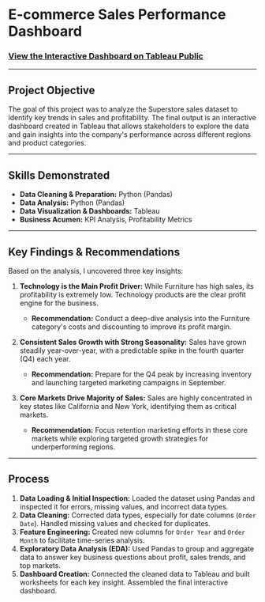 # E-commerce Sales Performance Dashboard

### [View the Interactive Dashboard on Tableau Public](https://public.tableau.com/views/supersales_17606083258530/Dashboard1?:language=en-US&:sid=&:redirect=auth&:display_count=n&:origin=viz_share_link)



---

## Project Objective

The goal of this project was to analyze the Superstore sales dataset to identify key trends in sales and profitability. The final output is an interactive dashboard created in Tableau that allows stakeholders to explore the data and gain insights into the company's performance across different regions and product categories.

---

## Skills Demonstrated

* **Data Cleaning & Preparation:** Python (Pandas)
* **Data Analysis:** Python (Pandas)
* **Data Visualization & Dashboards:** Tableau
* **Business Acumen:** KPI Analysis, Profitability Metrics

---

## Key Findings & Recommendations

Based on the analysis, I uncovered three key insights:

1.  **Technology is the Main Profit Driver:** While Furniture has high sales, its profitability is extremely low. Technology products are the clear profit engine for the business.
    * **Recommendation:** Conduct a deep-dive analysis into the Furniture category's costs and discounting to improve its profit margin.

2.  **Consistent Sales Growth with Strong Seasonality:** Sales have grown steadily year-over-year, with a predictable spike in the fourth quarter (Q4) each year.
    * **Recommendation:** Prepare for the Q4 peak by increasing inventory and launching targeted marketing campaigns in September.

3.  **Core Markets Drive Majority of Sales:** Sales are highly concentrated in key states like California and New York, identifying them as critical markets.
    * **Recommendation:** Focus retention marketing efforts in these core markets while exploring targeted growth strategies for underperforming regions.

---

## Process

1.  **Data Loading & Initial Inspection:** Loaded the dataset using Pandas and inspected it for errors, missing values, and incorrect data types.
2.  **Data Cleaning:** Corrected data types, especially for date columns (`Order Date`). Handled missing values and checked for duplicates.
3.  **Feature Engineering:** Created new columns for `Order Year` and `Order Month` to facilitate time-series analysis.
4.  **Exploratory Data Analysis (EDA):** Used Pandas to group and aggregate data to answer key business questions about profit, sales trends, and top markets.
5.  **Dashboard Creation:** Connected the cleaned data to Tableau and built worksheets for each key insight. Assembled the final interactive dashboard.
